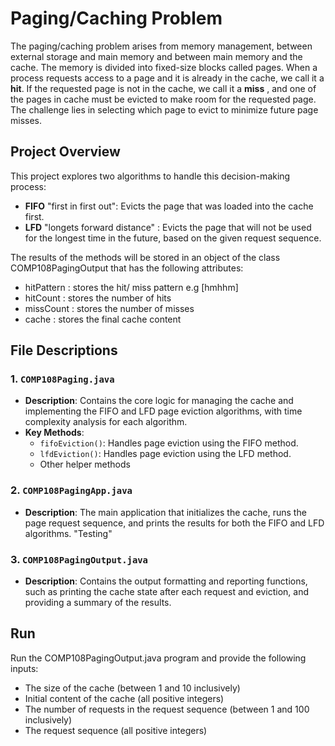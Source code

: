 # Paging/Caching Problem 

The paging/caching problem arises from memory management, between external storage and main memory and between main memory and the cache. The memory is divided into fixed-size blocks called pages. When a process requests access to a page and it is already in the cache, we call it a **hit**. If the requested page is not in the cache, we call it a
**miss** , and one of the pages in cache must be evicted to make room for the requested page. The challenge lies in selecting which page to evict to minimize future page misses.

## Project Overview

This project explores two algorithms to handle this decision-making process:
- **FIFO** "first in first out": Evicts the page that was loaded into the cache first.
- **LFD** "longets forward distance" : Evicts the page that will not be used for the longest time in the future, based on the given request sequence.

The results of the methods will be stored in an object of the class COMP108PagingOutput that has the following attributes:
- hitPattern : stores the hit/ miss pattern e.g [hmhhm]
- hitCount : stores the number of hits
- missCount : stores the number of misses
- cache : stores the final cache content


## File Descriptions

### 1. `COMP108Paging.java`
- **Description**: Contains the core logic for managing the cache and implementing the FIFO and LFD page eviction algorithms, with time complexity analysis for each algorithm.
- **Key Methods**:
  - `fifoEviction()`: Handles page eviction using the FIFO method.
  - `lfdEviction()`: Handles page eviction using the LFD method.
  - Other helper methods


### 2. `COMP108PagingApp.java`
- **Description**: The main application that initializes the cache, runs the page request sequence, and prints the results for both the FIFO and LFD algorithms. "Testing"

### 3. `COMP108PagingOutput.java`
- **Description**: Contains the output formatting and reporting functions, such as printing the cache state after each request and eviction, and providing a summary of the results.

## Run
 Run the COMP108PagingOutput.java program and provide the following inputs:
- The size of the cache (between 1 and 10 inclusively)
- Initial content of the cache (all positive integers)
- The number of requests in the request sequence (between 1 and 100 inclusively)
- The request sequence (all positive integers)

